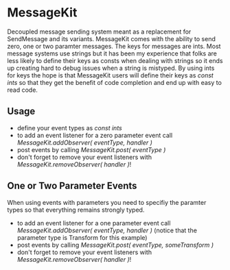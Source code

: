 MessageKit
==========

Decoupled message sending system meant as a replacement for SendMessage and its variants. MessageKit comes with the ability to send zero, one or two paramter messages. The keys for messages are ints. Most message systems use strings but it has been my experience that folks are less likely to define their keys as consts when dealing with strings so it ends up creating hard to debug issues when a string is mistyped. By using ints for keys the hope is that MessageKit users will define their keys as *const ints* so that they get the benefit of code completion and end up with easy to read code.



Usage
---

- define your event types as *const ints*
- to add an event listener for a zero parameter event call *MessageKit.addObserver( eventType, handler )*
- post events by calling *MessageKit.post( eventType )*
- don't forget to remove your event listeners with *MessageKit.removeObserver( handler )*!


One or Two Parameter Events
---

When using events with parameters you need to specifiy the paramter types so that everything remains strongly typed.

- to add an event listener for a one parameter event call *MessageKit<Transform>.addObserver( eventType, handler )* (notice that the parameter type is Transform for this example)
- post events by calling *MessageKit<Transform>.post( eventType, someTransform )*
- don't forget to remove your event listeners with *MessageKit.removeObserver( handler )*!
